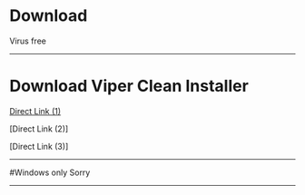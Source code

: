 # Download
Virus free

***

# Download Viper Clean Installer

[Direct Link (1)](https://GitHub.com "Guthub")

[Direct Link (2)]

[Direct Link (3)]

***

#Windows only Sorry

***
